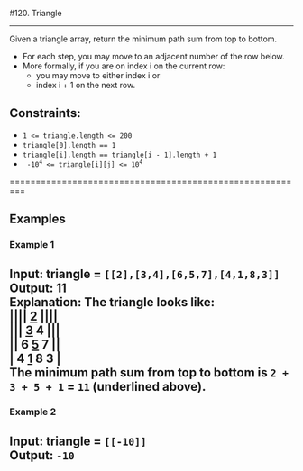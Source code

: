 #120. Triangle   

-------------------------------------------

Given a triangle array, return the minimum path sum from top to bottom.

* For each step, you may move to an adjacent number of the row below. 
* More formally, if you are on index i on the current row:
    * you may move to either index i or 
    *  index i + 1 on the next row.

Constraints:
------------
*    <code>1 <= triangle.length <= 200</code>
*    <code>triangle[0].length == 1</code>
*    <code>triangle[i].length == triangle[i - 1].length + 1</code>
*    <code> -10<sup>4</sup> <= triangle[i][j] <= 10<sup>4</sup> </code>

=========================================================

## Examples

### Example 1
**Input**: triangle = `[[2],[3,4],[6,5,7],[4,1,8,3]]`  
**Output**: 11                                          
**Explanation**: The triangle looks like:                
||||      <u>2</u>    ||||  <br />
|||     <u>3</u> 4    |||  <br />
||   6 <u>5</u> 7     ||  <br /> 
|  4 <u>1</u> 8 3     |  <br />
The minimum path sum from top to bottom is `2 + 3 + 5 + 1` = `11` (underlined above).
-----------------------  
### Example 2
**Input**: triangle = `[[-10]]`  
**Output**: `-10`                 
-----------------------  